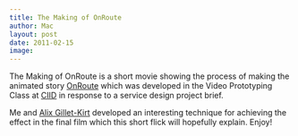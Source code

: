 ```yaml
---
title: The Making of OnRoute
author: Mac
layout: post
date: 2011-02-15
image: 
---
```

The Making of OnRoute is a short movie showing the process of making the animated story [OnRoute][1] which was developed in the Video Prototyping Class at [CIID][2] in response to a service design project brief. 

Me and [Alix Gillet-Kirt][3] developed an interesting technique for achieving the effect in the final film which this short flick will hopefully explain. Enjoy!

 [1]: /2011/03/03/onroute/
 [2]: http://www.ciid.dk
 [3]: http://theeyeofalix.wordpress.com/